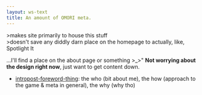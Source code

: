 ```yaml
---
layout: ws-text
title: An amount of OMORI meta.
---
```

&gt;makes site primarily to house this stuff  
&gt;doesn't save any diddly darn place on the homepage to actually, like, Spotlight It

...I'll find a place on the about page or something >\_>\" **Not worrying about the design right now**, just want to get content down.

- [intropost-foreword-thing](intropost): the who (bit about me), the how (approach to the game & meta in general), the why (why tho)